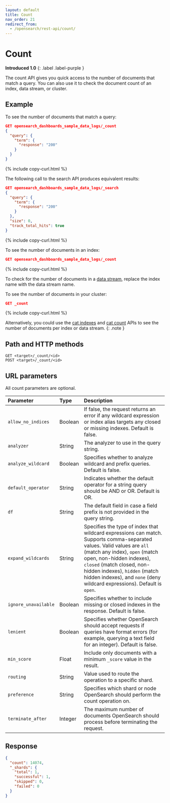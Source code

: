 ```yaml
---
layout: default
title: Count
nav_order: 21
redirect_from:
  - /opensearch/rest-api/count/
---
```


# Count

**Introduced 1.0**
{: .label .label-purple }

The count API gives you quick access to the number of documents that match a query.
You can also use it to check the document count of an index, data stream, or cluster.

## Example

To see the number of documents that match a query:

```json
GET opensearch_dashboards_sample_data_logs/_count
{
  "query": {
    "term": {
      "response": "200"
    }
  }
}
```

{% include copy-curl.html %}

The following call to the search API produces equivalent results:

```json
GET opensearch_dashboards_sample_data_logs/_search
{
  "query": {
    "term": {
      "response": "200"
    }
  },
  "size": 0,
  "track_total_hits": true
}
```

{% include copy-curl.html %}

To see the number of documents in an index:

```json
GET opensearch_dashboards_sample_data_logs/_count
```

{% include copy-curl.html %}

To check for the number of documents in a [data stream]({{site.url}}{{site.baseurl}}/opensearch/data-streams/), replace the index name with the data stream name.

To see the number of documents in your cluster:

```json
GET _count
```

{% include copy-curl.html %}

Alternatively, you could use the [cat indexes]({{site.url}}{{site.baseurl}}/api-reference/cat/cat-indices/) and [cat count]({{site.url}}{{site.baseurl}}/api-reference/cat/cat-count/) APIs to see the number of documents per index or data stream.
{: .note }

## Path and HTTP methods

```
GET <target>/_count/<id>
POST <target>/_count/<id>
```

## URL parameters

All count parameters are optional.

| Parameter            | Type    | Description                                                                                                                                                                                                                                                                                                                   |
| :------------------- | :------ | :---------------------------------------------------------------------------------------------------------------------------------------------------------------------------------------------------------------------------------------------------------------------------------------------------------------------------- |
| `allow_no_indices`   | Boolean | If false, the request returns an error if any wildcard expression or index alias targets any closed or missing indexes. Default is false.                                                                                                                                                                                     |
| `analyzer`           | String  | The analyzer to use in the query string.                                                                                                                                                                                                                                                                                      |
| `analyze_wildcard`   | Boolean | Specifies whether to analyze wildcard and prefix queries. Default is false.                                                                                                                                                                                                                                                   |
| `default_operator`   | String  | Indicates whether the default operator for a string query should be AND or OR. Default is OR.                                                                                                                                                                                                                                 |
| `df`                 | String  | The default field in case a field prefix is not provided in the query string.                                                                                                                                                                                                                                                 |
| `expand_wildcards`   | String  | Specifies the type of index that wildcard expressions can match. Supports comma-separated values. Valid values are `all` (match any index), `open` (match open, non-hidden indexes), `closed` (match closed, non-hidden indexes), `hidden` (match hidden indexes), and `none` (deny wildcard expressions). Default is `open`. |
| `ignore_unavailable` | Boolean | Specifies whether to include missing or closed indexes in the response. Default is false.                                                                                                                                                                                                                                     |
| `lenient`            | Boolean | Specifies whether OpenSearch should accept requests if queries have format errors (for example, querying a text field for an integer). Default is false.                                                                                                                                                                      |
| `min_score`          | Float   | Include only documents with a minimum `_score` value in the result.                                                                                                                                                                                                                                                           |
| `routing`            | String  | Value used to route the operation to a specific shard.                                                                                                                                                                                                                                                                        |
| `preference`         | String  | Specifies which shard or node OpenSearch should perform the count operation on.                                                                                                                                                                                                                                               |
| `terminate_after`    | Integer | The maximum number of documents OpenSearch should process before terminating the request.                                                                                                                                                                                                                                     |

## Response

```json
{
  "count": 14074,
  "_shards": {
    "total": 1,
    "successful": 1,
    "skipped": 0,
    "failed": 0
  }
}
```
